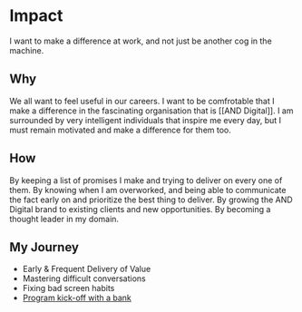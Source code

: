 # Impact

I want to make a difference at work, and not just be another cog in the machine.

## Why

We all want to feel useful in our careers. I want to be comfrotable that I make a difference in the fascinating organisation that is [[AND Digital]]. I am surrounded by very intelligent individuals that inspire me every day, but I must remain motivated and make a difference for them too.

## How

By keeping a list of promises I make and trying to deliver on every one of them.
By knowing when I am overworked, and being able to communicate the fact early on and prioritize the best thing to deliver.
By growing the AND Digital brand to existing clients and new opportunities.
By becoming a thought leader in my domain.

## My Journey

- Early & Frequent Delivery of Value
- Mastering difficult conversations
- Fixing bad screen habits
- [Program kick-off with a bank](program-kick-off-with-a-bank.md)

